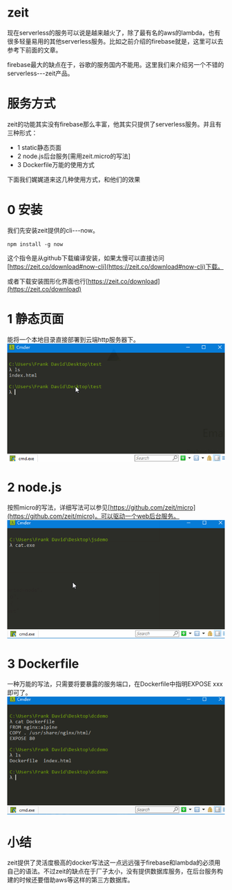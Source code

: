 # zeit
现在serverless的服务可以说是越来越火了，除了最有名的aws的lambda，也有很多轻量易用的其他serverless服务。比如之前介绍的firebase就是，这里可以去参考下前面的文章。

firebase最大的缺点在于，谷歌的服务国内不能用。这里我们来介绍另一个不错的serverless---zeit产品。
# 服务方式
zeit的功能其实没有firebase那么丰富，他其实只提供了serverless服务。并且有三种形式：
- 1 static静态页面
- 2 node.js后台服务[需用zeit.micro的写法]
- 3 Dockerfile万能的使用方式

下面我们娓娓道来这几种使用方式，和他们的效果
# 0 安装
我们先安装zeit提供的cli---now。
```
npm install -g now
```
这个指令是从github下载编译安装，如果太慢可以直接访问[https://zeit.co/download#now-cli](https://zeit.co/download#now-cli)下载。

或者下载安装图形化界面也行[https://zeit.co/download](https://zeit.co/download)
# 1 静态页面
能将一个本地目录直接部署到云端http服务器下。  
![image](img/1.gif)
# 2 node.js
按照micro的写法，详细写法可以参见[https://github.com/zeit/micro](https://github.com/zeit/micro)。可以驱动一个web后台服务。  
![image](img/2.gif)
# 3 Dockerfile
一种万能的写法，只需要将要暴露的服务端口，在Dockerfile中指明EXPOSE xxx即可了。  
![image](img/3.gif)
# 小结
zeit提供了灵活度极高的docker写法这一点远远强于firebase和lambda的必须用自己的语法。不过zeit的缺点在于厂子太小，没有提供数据库服务，在后台服务构建的时候还要借助aws等这样的第三方数据库。
